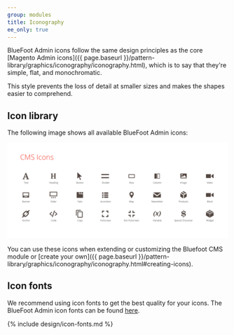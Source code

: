 ```yaml
---
group: modules
title: Iconography
ee_only: true
---
```


BlueFoot Admin icons follow the same design principles as the core [Magento Admin icons]({{ page.baseurl }}/pattern-library/graphics/iconography/iconography.html), which is to say that they're simple, flat, and monochromatic.

This style prevents the loss of detail at smaller sizes and makes the shapes easier to comprehend.

## Icon library

The following image shows all available BlueFoot Admin icons:

![BlueFoot admin icons](images/bluefoot-icons.png)

You can use these icons when extending or customizing the Bluefoot CMS module or [create your own]({{ page.baseurl }}/pattern-library/graphics/iconography/iconography.html#creating-icons).

## Icon fonts

We recommend using icon fonts to get the best quality for your icons. The BlueFoot Admin icon fonts can be found [here](https://github.com/magento-obsessive-owls/bluefoot/tree/master/app/code/Gene/BlueFoot/view/frontend/web/fonts/bluefoot).

{% include design/icon-fonts.md %}
